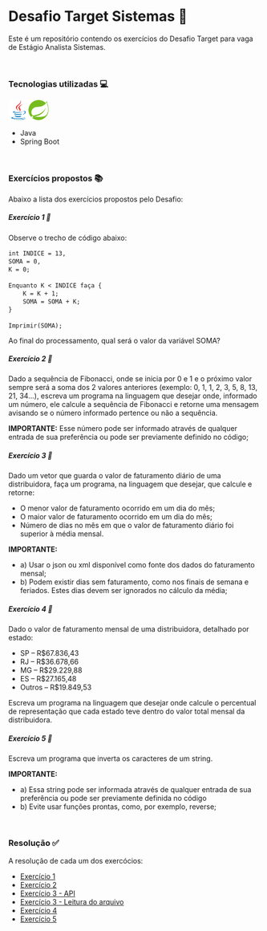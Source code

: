# Desafio Target Sistemas 🎯
Este é um repositório contendo os exercícios do Desafio Target para vaga de Estágio Analista Sistemas.

<br>

### Tecnologias utilizadas 💻
<img src="https://raw.githubusercontent.com/devicons/devicon/master/icons/java/java-original.svg" alt="java" width="40" height="40" style="max-width: 100%;"><img src="https://raw.githubusercontent.com/devicons/devicon/master/icons/spring/spring-original.svg" alt="spring" width="40" height="40" style="max-width: 100%;">
- Java
- Spring Boot

<br>

### Exercícios propostos 📚
Abaixo a lista dos exercícios propostos pelo Desafio:

##### Exercício 1 📝
Observe o trecho de código abaixo:

```
int INDICE = 13,
SOMA = 0, 
K = 0;

Enquanto K < INDICE faça { 
    K = K + 1; 
    SOMA = SOMA + K; 
}

Imprimir(SOMA);
```
Ao final do processamento, qual será o valor da variável SOMA?

##### Exercício 2 📝
Dado a sequência de Fibonacci, onde se inicia por 0 e 1 e o próximo valor sempre será a soma dos 2 valores anteriores (exemplo: 0, 1, 1, 2, 3, 5, 8, 13, 21, 34...), escreva um programa na linguagem que desejar onde, informado um número, ele calcule a sequência de Fibonacci e retorne uma mensagem avisando se o número informado pertence ou não a sequência.

**IMPORTANTE:** Esse número pode ser informado através de qualquer entrada de sua preferência ou pode ser previamente definido no código;

##### Exercício 3 📝
Dado um vetor que guarda o valor de faturamento diário de uma distribuidora, faça um programa, na linguagem que desejar, que calcule e retorne:
- O menor valor de faturamento ocorrido em um dia do mês;
- O maior valor de faturamento ocorrido em um dia do mês;
- Número de dias no mês em que o valor de faturamento diário foi superior à média mensal.

**IMPORTANTE:**
- a) Usar o json ou xml disponível como fonte dos dados do faturamento mensal;
- b) Podem existir dias sem faturamento, como nos finais de semana e feriados. Estes dias devem ser ignorados no cálculo da média;

##### Exercício 4 📝
Dado o valor de faturamento mensal de uma distribuidora, detalhado por estado:
- SP – R$67.836,43
- RJ – R$36.678,66
- MG – R$29.229,88
- ES – R$27.165,48
- Outros – R$19.849,53

Escreva um programa na linguagem que desejar onde calcule o percentual de representação que cada estado teve dentro do valor total mensal da distribuidora.  

##### Exercício 5 📝
Escreva um programa que inverta os caracteres de um string.

**IMPORTANTE:**
- a) Essa string pode ser informada através de qualquer entrada de sua preferência ou pode ser previamente definida no código
- b) Evite usar funções prontas, como, por exemplo, reverse;

<br>

### Resolução ✅
A resolução de cada um dos exercócios:
- [Exercício 1](https://github.com/mateuzu/desafio-target-sistemas/blob/main/desafio_target_exercicio_1/src/application/Main.java)
- [Exercício 2](https://github.com/mateuzu/desafio-target-sistemas/blob/main/desafio_target_exercicio_2/src/application/Main.java)
- [Exercício 3 - API](https://github.com/mateuzu/desafio-target-sistemas/blob/main/desafio_target_exercicio_3_api/src/main/java/com/desafio/demo/controller/FaturamentoController.java)
- [Exercício 3 - Leitura do arquivo](https://github.com/mateuzu/desafio-target-sistemas/blob/main/desafio_target_exercicio_3/src/application/Main.java)
- [Exercício 4](https://github.com/mateuzu/desafio-target-sistemas/blob/main/desafio_target_exercicio_4/src/application/Main.java)
- [Exercício 5](https://github.com/mateuzu/desafio-target-sistemas/blob/main/desafio_target_exercicio_5/src/application/Main.java)
